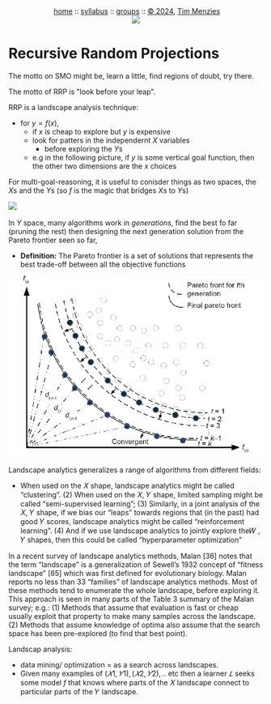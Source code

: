 <a name=top><br>
  <p align=center>&nbsp;<a href="/README.md#top">home</a> ::
  <a href="/docs/syllabus.md#top">syllabus</a> ::
  <a href="https://docs.google.com/spreadsheets/d/16yxmklx4zvmfAHE7QocOQZZ4v4UxD5ktJHWMJEjBcMI/edit#gid=0">groups</a> ::
  <a href="/LICENSE.md#top">&copy;&nbsp;2024</a>, <a href="http:/timm.fyi">Tim Menzies</a><br>
  <a href="/README.md#top"><img width=600  
     src="/etc/img/ase24.png"></a></p>


# Recursive Random Projections

The motto on SMO might be, learn a little, find regions of doubt, try there.

The motto of RRP is "look before your leap".

RRP is a landscape analysis technique:
- for $y=f(x)$,
  - if $x$ is cheap to explore but $y$ is expensive
  - look for patters in the independernt $X$ variables
    - before exploring the $Y$s
  - e.g in the following picture, if $y$ is some vertical goal function, then the other
    two dimensions are the $x$ choices

For multi-goal-reasoning, it is useful to conisder things as two spaces, the $X$s and the $Y$s
(so $f$ is the magic that bridges $X$s to   $Y$s)

![](cy.png)

In $Y$ space, many algorithms work in _generations_, find the best fo far (pruning the rest) then designing the next generation solution from the Pareto frontier seen so far,
- **Definition:** The Pareto frontier is a set of solutions that represents the best trade-off   between all  the      objective functions

![](generations.png)

Landscape analytics generalizes a range of
algorithms from different fields:
-   When used on the 𝑋 shape, landscape analytics might be called “clustering”.
(2) When used on the 𝑋, 𝑌 shape, limited sampling might be called “semi-supervised learning”;
(3) Similarly, in a joint analysis of the 𝑋, 𝑌 shape, if we bias our “leaps” towards regions that (in
the past) had good 𝑌 scores, landscape analytics might be called “reinforcement learning”.
(4) And if we use landscape analytics to jointly explore the𝑊 , 𝑌 shapes, then this could be called
“hyperparameter optimization”


In a recent survey of landscape analytics methods, Malan [36] notes that the term “landscape” is
a generalization of Sewell’s 1932 concept of “fitness landscape” [65] which was first defined for
evolutionary biology. Malan reports no less than 33 “families” of landscape analytics methods. Most
of these methods tend to enumerate the whole landscape, before exploring it. This approach is seen
in many parts of the Table 3 summary of the Malan survey; e.g.:
(1) Methods that assume that evaluation is fast or cheap usually exploit that property to make
many samples across the landscape.
(2) Methods that assume knowledge of optima also assume that the search space has been
pre-explored (to find that best point).



Landscap analysis:
-  data mining/ optimization =  as a search across landscapes. 
-  Given many examples of $(𝑋1, 𝑌1), (𝑋2, 𝑌2), ..$ etc then a learner $𝐿$ seeks some model $f$ that knows where parts
of the 𝑋 landscape connect to particular parts of the 𝑌 landscape.
